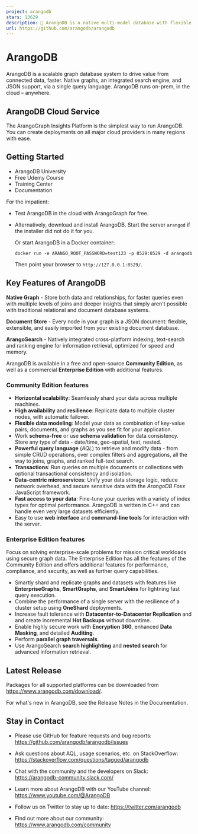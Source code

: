 ```yaml
---
project: arangodb
stars: 13629
description: 🥑 ArangoDB is a native multi-model database with flexible data models for documents, graphs, and key-values. Build high performance applications using a convenient SQL-like query language or JavaScript extensions.
url: https://github.com/arangodb/arangodb
---
```


ArangoDB
========

ArangoDB is a scalable graph database system to drive value from connected data, faster. Native graphs, an integrated search engine, and JSON support, via a single query language. ArangoDB runs on-prem, in the cloud – anywhere.

ArangoDB Cloud Service
----------------------

The ArangoGraph Insights Platform is the simplest way to run ArangoDB. You can create deployments on all major cloud providers in many regions with ease.

Getting Started
---------------

-   ArangoDB University
-   Free Udemy Course
-   Training Center
-   Documentation

For the impatient:

-   Test ArangoDB in the cloud with ArangoGraph for free.
    
-   Alternatively, download and install ArangoDB. Start the server `arangod` if the installer did not do it for you.
    
    Or start ArangoDB in a Docker container:
    
    ```
    docker run -e ARANGO_ROOT_PASSWORD=test123 -p 8529:8529 -d arangodb
    ```
    
    Then point your browser to `http://127.0.0.1:8529/`.
    

Key Features of ArangoDB
------------------------

**Native Graph** - Store both data and relationships, for faster queries even with multiple levels of joins and deeper insights that simply aren't possible with traditional relational and document database systems.

**Document Store** - Every node in your graph is a JSON document: flexible, extensible, and easily imported from your existing document database.

**ArangoSearch** - Natively integrated cross-platform indexing, text-search and ranking engine for information retrieval, optimized for speed and memory.

ArangoDB is available in a free and open-source **Community Edition**, as well as a commercial **Enterprise Edition** with additional features.

### Community Edition features

-   **Horizontal scalability**: Seamlessly shard your data across multiple machines.
-   **High availability** and **resilience**: Replicate data to multiple cluster nodes, with automatic failover.
-   **Flexible data modeling**: Model your data as combination of key-value pairs, documents, and graphs as you see fit for your application.
-   Work **schema-free** or use **schema validation** for data consistency. Store any type of data - date/time, geo-spatial, text, nested.
-   **Powerful query language** (_AQL_) to retrieve and modify data - from simple CRUD operations, over complex filters and aggregations, all the way to joins, graphs, and ranked full-text search.
-   **Transactions**: Run queries on multiple documents or collections with optional transactional consistency and isolation.
-   **Data-centric microservices**: Unify your data storage logic, reduce network overhead, and secure sensitive data with the _ArangoDB Foxx_ JavaScript framework.
-   **Fast access to your data**: Fine-tune your queries with a variety of index types for optimal performance. ArangoDB is written in C++ and can handle even very large datasets efficiently.
-   Easy to use **web interface** and **command-line tools** for interaction with the server.

### Enterprise Edition features

Focus on solving enterprise-scale problems for mission critical workloads using secure graph data. The Enterprise Edition has all the features of the Community Edition and offers additional features for performance, compliance, and security, as well as further query capabilities.

-   Smartly shard and replicate graphs and datasets with features like **EnterpriseGraphs**, **SmartGraphs**, and **SmartJoins** for lightning fast query execution.
-   Combine the performance of a single server with the resilience of a cluster setup using **OneShard** deployments.
-   Increase fault tolerance with **Datacenter-to-Datacenter Replication** and and create incremental **Hot Backups** without downtime.
-   Enable highly secure work with **Encryption 360**, enhanced **Data Masking**, and detailed **Auditing**.
-   Perform **parallel graph traversals**.
-   Use ArangoSearch **search highlighting** and **nested search** for advanced information retrieval.

Latest Release
--------------

Packages for all supported platforms can be downloaded from https://www.arangodb.com/download/.

For what's new in ArangoDB, see the Release Notes in the Documentation.

Stay in Contact
---------------

-   Please use GitHub for feature requests and bug reports: https://github.com/arangodb/arangodb/issues
    
-   Ask questions about AQL, usage scenarios, etc. on StackOverflow: https://stackoverflow.com/questions/tagged/arangodb
    
-   Chat with the community and the developers on Slack: https://arangodb-community.slack.com/
    
-   Learn more about ArangoDB with our YouTube channel: https://www.youtube.com/@ArangoDB
    
-   Follow us on Twitter to stay up to date: https://twitter.com/arangodb
    
-   Find out more about our community: https://www.arangodb.com/community
